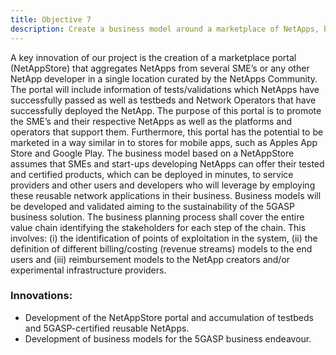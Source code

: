 ```yaml
---
title: Objective 7
description: Create a business model around a marketplace of NetApps, by which all stakeholders can share revenue.
---
```



A key innovation of our project is the creation of a marketplace portal (NetAppStore) that aggregates NetApps from
several SME’s or any other NetApp developer in a single location curated by the NetApps Community. The portal
will include information of tests/validations which NetApps have successfully passed as well as testbeds and Network
Operators that have successfully deployed the NetApp. The purpose of this portal is to promote the SME’s and their
respective NetApps as well as the platforms and operators that support them. Furthermore, this portal has the
potential to be marketed in a way similar in to stores for mobile apps, such as Apples App Store and Google Play.
The business model based on a NetAppStore assumes that SMEs and start-ups developing NetApps can offer their
tested and certified products, which can be deployed in minutes, to service providers and other users and developers
who will leverage by employing these reusable network applications in their business.
Business models will be developed and validated aiming to the sustainability of the 5GASP business solution. The
business planning process shall cover the entire value chain identifying the stakeholders for each step of the chain.
This involves: (i) the identification of points of exploitation in the system, (ii) the definition of different
billing/costing (revenue streams) models to the end users and (iii) reimbursement models to the NetApp creators
and/or experimental infrastructure providers.

### Innovations:

* Development of the NetAppStore portal and accumulation of testbeds and 5GASP-certified reusable NetApps.
* Development of business models for the 5GASP business endeavour.